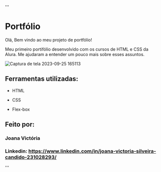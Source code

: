 '''
# Portfólio 

Olá, Bem vindo ao meu projeto de portfólio!

Meu primeiro portifólio desenvolvido com os cursos de HTML e CSS da Alura. Me ajudaram a entender um pouco mais sobre esses assuntos. 

![Captura de tela 2023-09-25 165113](https://github.com/joanavictoriasilveira/portifolio/assets/146020975/8f729292-3290-4918-88dc-526e2c6c3363)

## Ferramentas utilizadas:

* HTML

* CSS

* Flex-box

## Feito por:

### Joana Victória 

### Linkedin: https://www.linkedin.com/in/joana-victoria-silveira-candido-231028293/
'''
